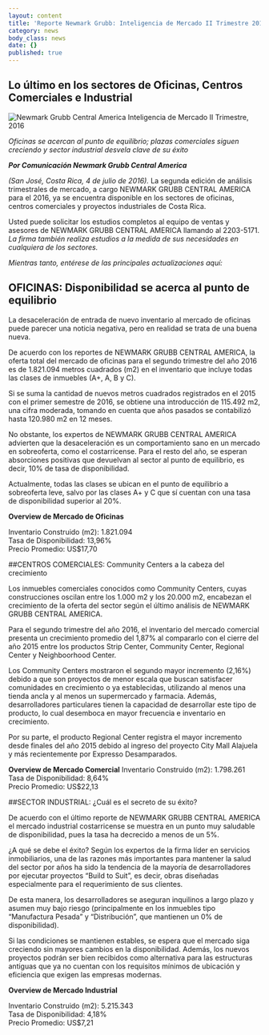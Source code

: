 ```yaml
---
layout: content
title: 'Reporte Newmark Grubb: Inteligencia de Mercado II Trimestre 2016'
category: news
body_class: news
date: {}
published: true
---
```

## **Lo último en los sectores de Oficinas, Centros Comerciales e Industrial**

![Newmark Grubb Central America Inteligencia de Mercado II Trimestre, 2016](/news/Inteligencia-de-mercado-NG-II-T-2016.jpg)

_Oficinas se acercan al punto de equilibrio; plazas comerciales siguen creciendo y sector industrial desvela clave de su éxito_

**_Por Comunicación Newmark Grubb Central America_**

_(San José, Costa Rica, 4 de julio de 2016)._ La segunda edición de análisis trimestrales de mercado, a cargo NEWMARK GRUBB CENTRAL AMERICA para el 2016, ya se encuentra disponible en los sectores de oficinas, centros comerciales y proyectos industriales de Costa Rica.

Usted puede solicitar los estudios completos al equipo de ventas y asesores de NEWMARK GRUBB CENTRAL AMERICA  llamando al 2203-5171. _La firma también realiza estudios a la medida de sus necesidades en cualquiera de los sectores._

_Mientras tanto, entérese de las principales actualizaciones aquí:_

## OFICINAS: Disponibilidad se acerca al punto de equilibrio

La desaceleración de entrada de nuevo inventario al mercado de oficinas puede parecer una noticia negativa, pero en realidad se trata de una buena nueva.

De acuerdo con los reportes de NEWMARK GRUBB CENTRAL AMERICA, la oferta total del mercado de oficinas para el segundo trimestre del año 2016 es de 1.821.094 metros cuadrados (m2) en el inventario que incluye todas las clases de inmuebles (A+, A, B y C).

Si se suma la cantidad de nuevos metros cuadrados registrados en el 2015 con el primer semestre de 2016, se obtiene una introducción de 115.492 m2, una cifra moderada, tomando en cuenta que años pasados se contabilizó hasta 120.980 m2 en 12 meses.

No obstante, los expertos de NEWMARK GRUBB CENTRAL AMERICA advierten que la desaceleración es un comportamiento sano en un mercado en sobreoferta, como el costarricense. Para el resto del año, se esperan absorciones positivas que devuelvan al sector al punto de equilibrio, es decir, 10% de tasa de disponibilidad.

Actualmente, todas las clases se ubican en el punto de equilibrio a sobreoferta leve, salvo por las clases A+ y C que sí cuentan con una tasa de disponibilidad superior al 20%.

**Overview de Mercado de Oficinas**

Inventario Construido (m2): 1.821.094<br/>
Tasa de Disponibilidad: 13,96%<br/>
Precio Promedio: US$17,70

##CENTROS COMERCIALES: Community Centers a la cabeza del crecimiento

Los inmuebles comerciales conocidos como Community Centers, cuyas construcciones oscilan entre los 1.000 m2 y los 20.000 m2, encabezan el crecimiento de la oferta del sector según el último análisis de NEWMARK GRUBB CENTRAL AMERICA.

Para el segundo trimestre del año 2016, el inventario del mercado comercial presenta un crecimiento promedio del 1,87% al compararlo con el cierre del año 2015 entre los productos Strip Center, Community Center, Regional Center y Neighboorhood Center.

Los Community Centers mostraron el segundo mayor incremento (2,16%) debido a que son proyectos de menor escala que buscan satisfacer comunidades en crecimiento o ya establecidas, utilizando al menos una tienda ancla y al menos un supermercado y farmacia. Además,  desarrolladores particulares tienen la capacidad de desarrollar este tipo de producto, lo cual desemboca en mayor frecuencia e inventario en crecimiento.

Por su parte, el producto Regional Center registra el mayor incremento desde finales del año 2015 debido al ingreso del proyecto City Mall Alajuela y más recientemente por Expresso Desamparados.

**Overview de Mercado Comercial**
Inventario Construido (m2): 1.798.261<br/>
Tasa de Disponibilidad: 8,64%<br/>
Precio Promedio: US$22,13

##SECTOR INDUSTRIAL: ¿Cuál es el secreto de su éxito?

De acuerdo con el último reporte de NEWMARK GRUBB CENTRAL AMERICA el mercado industrial costarricense se muestra en un punto muy saludable de disponibilidad, pues la tasa ha decrecido a menos de un 5%.

¿A qué se debe el éxito? Según los expertos de la firma líder en servicios inmobiliarios, una de las razones más importantes para mantener la salud del sector por años ha sido la tendencia de la mayoría de desarrolladores por ejecutar proyectos “Build to Suit”, es decir, obras diseñadas especialmente para el requerimiento de sus clientes.

De esta manera, los desarrolladores se aseguran inquilinos a largo plazo y asumen muy bajo riesgo (principalmente en los inmuebles tipo “Manufactura Pesada” y “Distribución”, que mantienen un 0% de disponibilidad).

Si las condiciones se mantienen estables, se espera que el mercado siga creciendo sin mayores cambios en la disponibilidad. Además, los nuevos proyectos podrán ser bien recibidos como alternativa para las estructuras antiguas que ya no cuentan con los requisitos mínimos de ubicación y eficiencia que exigen las empresas modernas.

**Overview de Mercado Industrial**

Inventario Construido (m2): 5.215.343<br/>
Tasa de Disponibilidad: 4,18%<br/>
Precio Promedio: US$7,21
